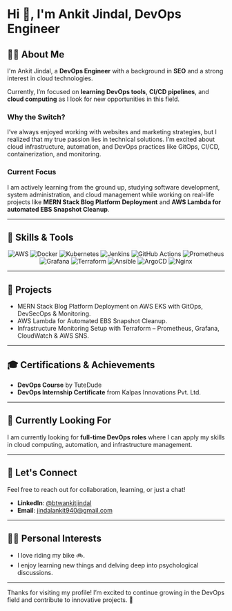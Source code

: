 # Hi 👋, I'm Ankit Jindal, DevOps Engineer

## 👨‍💻 About Me

I'm Ankit Jindal, a **DevOps Engineer** with a background in **SEO** and a strong interest in cloud technologies.

Currently, I’m focused on **learning DevOps tools**, **CI/CD pipelines**, and **cloud computing** as I look for new opportunities in this field.

### Why the Switch?
I’ve always enjoyed working with websites and marketing strategies, but I realized that my true passion lies in technical solutions. I’m excited about cloud infrastructure, automation, and DevOps practices like GitOps, CI/CD, containerization, and monitoring. 

### Current Focus
I am actively learning from the ground up, studying software development, system administration, and cloud management while working on real-life projects like **MERN Stack Blog Platform Deployment** and **AWS Lambda for automated EBS Snapshot Cleanup**. 

---

## 🔧 Skills & Tools

<p align="center">
  <img src="https://img.shields.io/badge/AWS-232F3E?logo=amazonaws&logoColor=white" alt="AWS"/>
  <img src="https://img.shields.io/badge/Docker-2496ED?logo=docker&logoColor=white" alt="Docker"/>
  <img src="https://img.shields.io/badge/Kubernetes-326CE5?logo=kubernetes&logoColor=white" alt="Kubernetes"/>
  <img src="https://img.shields.io/badge/Jenkins-D24939?logo=jenkins&logoColor=white" alt="Jenkins"/>
  <img src="https://img.shields.io/badge/GitHub_Actions-2088FF?logo=github-actions&logoColor=white" alt="GitHub Actions"/>
  <img src="https://img.shields.io/badge/Prometheus-EC6259?logo=prometheus&logoColor=white" alt="Prometheus"/>
  <img src="https://img.shields.io/badge/Grafana-F46800?logo=grafana&logoColor=white" alt="Grafana"/>
  <img src="https://img.shields.io/badge/Terraform-7B42BC?logo=terraform&logoColor=white" alt="Terraform"/>
  <img src="https://img.shields.io/badge/Ansible-26A6D1?logo=ansible&logoColor=white" alt="Ansible"/>
  <img src="https://img.shields.io/badge/ArgoCD-1F75FF?logo=argo-cd&logoColor=white" alt="ArgoCD"/>
  <img src="https://img.shields.io/badge/Nginx-009639?logo=nginx&logoColor=white" alt="Nginx"/>
</p>

---

## 📂 Projects

- MERN Stack Blog Platform Deployment on AWS EKS with GitOps, DevSecOps & Monitoring.
- AWS Lambda for Automated EBS Snapshot Cleanup.
- Infrastructure Monitoring Setup with Terraform – Prometheus, Grafana, CloudWatch & AWS SNS.

---

## 🎓 Certifications & Achievements

- **DevOps Course** by TuteDude
- **DevOps Internship Certificate** from Kalpas Innovations Pvt. Ltd.

---

## 🔎 Currently Looking For

I am currently looking for **full-time DevOps roles** where I can apply my skills in cloud computing, automation, and infrastructure management.

---

## 💬 Let's Connect

Feel free to reach out for collaboration, learning, or just a chat!

- **LinkedIn**: [@btwankitjindal](https://www.linkedin.com/in/btwankitjindal/)
- **Email**: [jindalankit940@gmail.com](mailto:jindalankit940@gmail.com)

---

## 🚴‍♂️ Personal Interests

- I love riding my bike 🚲.
- I enjoy learning new things and delving deep into psychological discussions.

---

Thanks for visiting my profile! I’m excited to continue growing in the DevOps field and contribute to innovative projects. 🚀
